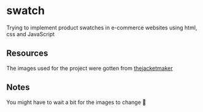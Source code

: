 # swatch
Trying to implement product swatches in e-commerce websites using html, css and JavaScript

## Resources
The images used for the project were gotten from [thejacketmaker](https://www.thejacketmaker.com/)

## Notes
You might have to wait a bit for the images to change 🙂
